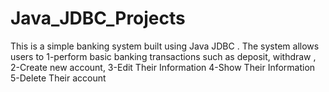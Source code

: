 # Java_JDBC_Projects

This is a simple banking system built using Java JDBC .
The system allows users to
1-perform basic banking transactions such as deposit, withdraw ,
2-Create new account,
3-Edit Their Information
4-Show Their Information
5-Delete Their account
